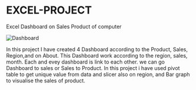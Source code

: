 # EXCEL-PROJECT
Excel Dashboard on Sales Product of computer 

![Dashboard](https://user-images.githubusercontent.com/96537904/159743192-a6a84f7a-0a18-41c8-9bdf-2c41b998dcc2.png)

In this project I have created 4 Dashboard according to the Product, Sales, Region,and on About.
This Dashboard work according to the region, sales, month.
Each and evey dashboard is link to each other. we can go Dashboard to sales or Sales to Product.
In this project i have used pivot table to get unique value from data and slicer also on region, and Bar graph to visualise the sales of product.
